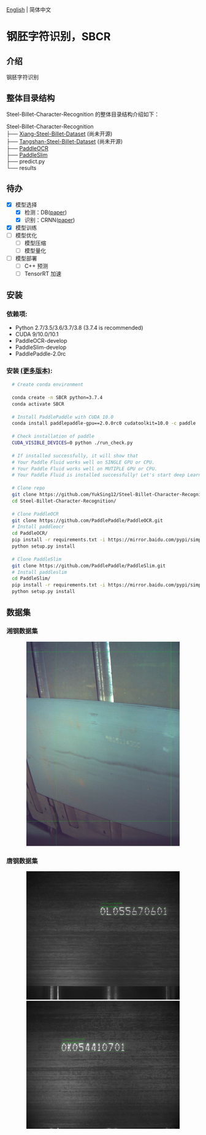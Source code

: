 [English](README.md) | 简体中文
# 钢胚字符识别，SBCR

## 介绍
钢胚字符识别

## 整体目录结构
Steel-Billet-Character-Recognition 的整体目录结构介绍如下：

Steel-Billet-Character-Recognition   
├── [Xiang-Steel-Billet-Dataset](https://github.com/YukSing12/Xiang-Steel-Billet-Dataset)    (尚未开源)   
├── [Tangshan-Steel-Billet-Dataset](https://github.com/YukSing12/Tangshan-Steel-Billet-Dataset)    (尚未开源)   
├── [PaddleOCR](https://github.com/PaddlePaddle/PaddleOCR)    
├── [PaddleSlim](https://github.com/PaddlePaddle/PaddleSlim)    
├── predict.py   
└── results  

## 待办    

- [x] 模型选择   
  - [x] 检测：DB([paper](https://arxiv.org/abs/1911.08947))
  - [x] 识别：CRNN([paper](https://arxiv.org/abs/1507.05717))
- [x] 模型训练     
- [ ] 模型优化   
  - [ ] 模型压缩    
  - [ ] 模型量化    
- [ ] 模型部署
  - [ ] C++ 预测
  - [ ] TensorRT 加速

## 安装   

### 依赖项:
- Python 2.7/3.5/3.6/3.7/3.8 (3.7.4 is recommended)
- CUDA 9/10.0/10.1 
- PaddleOCR-develop
- PaddleSlim-develop
- PaddlePaddle-2.0rc

### 安装 [(更多版本)](https://www.paddlepaddle.org.cn/install/quick):
```bash
  # Create conda environment

  conda create -n SBCR python=3.7.4
  conda activate SBCR

  # Install PaddlePaddle with CUDA 10.0
  conda install paddlepaddle-gpu==2.0.0rc0 cudatoolkit=10.0 -c paddle
  
  # Check installation of paddle
  CUDA_VISIBLE_DEVICES=0 python ./run_check.py
  
  # If installed successfully, it will show that
  # Your Paddle Fluid works well on SINGLE GPU or CPU.
  # Your Paddle Fluid works well on MUTIPLE GPU or CPU.
  # Your Paddle Fluid is installed successfully! Let's start deep Learning with Paddle Fluid now

  # Clone repo
  git clone https://github.com/YukSing12/Steel-Billet-Character-Recognition.git
  cd Steel-Billet-Character-Recognition/
  
  # Clone PaddleOCR
  git clone https://github.com/PaddlePaddle/PaddleOCR.git
  # Install paddleocr
  cd PaddleOCR/
  pip install -r requirements.txt -i https://mirror.baidu.com/pypi/simple
  python setup.py install
  
  # Clone PaddleSlim
  git clone https://github.com/PaddlePaddle/PaddleSlim.git
  # Install paddleslim
  cd PaddleSlim/
  pip install -r requirements.txt -i https://mirror.baidu.com/pypi/simple
  python setup.py install

```
## 数据集
### 湘钢数据集   
<div align="center">
    <img src="Xiang-Steel-Billet-Dataset/train_image/BXAIa2019082512471601.jpg" width="400">
</div>

### 唐钢数据集       
<div align="center">
    <img src="output/01440.JPG" width=400>
    <img src="output/01510.JPG" width=400>
</div>
